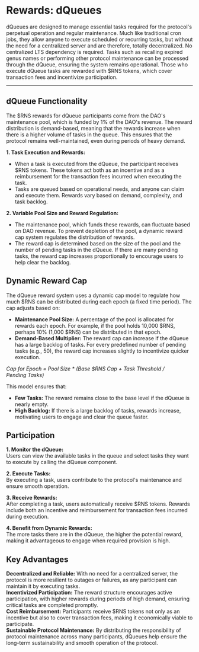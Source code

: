 # Rewards: dQueues

dQueues are designed to manage essential tasks required for the protocol's perpetual operation and regular maintenance. Much like traditional cron jobs, they allow anyone to execute scheduled or recurring tasks, but without the need for a centralized server and are therefore, totally decentralized. No centralized LTS dependency is required. Tasks such as recalling expired genus names or performing other protocol maintenance can be processed through the dQueue, ensuring the system remains operational. Those who execute dQueue tasks are rewarded with $RNS tokens, which cover transaction fees and incentivize participation.

---

## dQueue Functionality

The $RNS rewards for dQueue participants come from the DAO's maintenance pool, which is funded by 1% of the DAO's revenue. The reward distribution is demand-based, meaning that the rewards increase when there is a higher volume of tasks in the queue. This ensures that the protocol remains well-maintained, even during periods of heavy demand.

**1. Task Execution and Rewards:**<br />
- When a task is executed from the dQueue, the participant receives $RNS tokens. These tokens act both as an incentive and as a reimbursement for the transaction fees incurred when executing the task.
- Tasks are queued based on operational needs, and anyone can claim and execute them. Rewards vary based on demand, complexity, and task backlog.

**2. Variable Pool Size and Reward Regulation:**<br />
- The maintenance pool, which funds these rewards, can fluctuate based on DAO revenue. To prevent depletion of the pool, a dynamic reward cap system regulates the distribution of rewards.
- The reward cap is determined based on the size of the pool and the number of pending tasks in the dQueue. If there are many pending tasks, the reward cap increases proportionally to encourage users to help clear the backlog.


## Dynamic Reward Cap

The dQueue reward system uses a dynamic cap model to regulate how much $RNS can be distributed during each epoch (a fixed time period). The cap adjusts based on:

- **Maintenance Pool Size:** A percentage of the pool is allocated for rewards each epoch. For example, if the pool holds 10,000 $RNS, perhaps 10% (1,000 $RNS) can be distributed in that epoch.
- **Demand-Based Multiplier:** The reward cap can increase if the dQueue has a large backlog of tasks. For every predefined number of pending tasks (e.g., 50), the reward cap increases slightly to incentivize quicker execution.

<em>Cap for Epoch = Pool Size * (Base $RNS Cap + Task Threshold / Pending Tasks)</em>

This model ensures that:

- **Few Tasks:** The reward remains close to the base level if the dQueue is nearly empty.
- **High Backlog:** If there is a large backlog of tasks, rewards increase, motivating users to engage and clear the queue faster.

## Participation

**1. Monitor the dQueue:**<br />
Users can view the available tasks in the queue and select tasks they want to execute by calling the dQueue component.

**2. Execute Tasks:**<br />
By executing a task, users contribute to the protocol's maintenance and ensure smooth operation.

**3. Receive Rewards:**<br />
After completing a task, users automatically receive $RNS tokens. Rewards include both an incentive and reimbursement for transaction fees incurred during execution.

**4. Benefit from Dynamic Rewards:**<br />
The more tasks there are in the dQueue, the higher the potential reward, making it advantageous to engage when required provision is high.

## Key Advantages

**Decentralized and Reliable:** With no need for a centralized server, the protocol is more resilient to outages or failures, as any participant can maintain it by executing tasks.<br />
**Incentivized Participation:** The reward structure encourages active participation, with higher rewards during periods of high demand, ensuring critical tasks are completed promptly.<br />
**Cost Reimbursement:** Participants receive $RNS tokens not only as an incentive but also to cover transaction fees, making it economically viable to participate.<br />
**Sustainable Protocol Maintenance:** By distributing the responsibility of protocol maintenance across many participants, dQueues help ensure the long-term sustainability and smooth operation of the protocol.